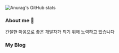 <!--
### Effort With  👋

**goodbyeyo/goodbyeyo** is a ✨ _special_ ✨ repository because its `README.md` (this file) appears on your GitHub profile.

Here are some ideas to get you started:

- 🔭 I’m currently working on ...
- 🌱 I’m currently learning ...
- 👯 I’m looking to collaborate on ...
- 🤔 I’m looking for help with ...
- 💬 Ask me about ...
- 📫 How to reach me: ...
- 😄 Pronouns: ...
- ⚡ Fun fact: ...
lightgrey
![header](https://img.shields.io/badge/Oracle-blue)
![header](https://img.shields.io/badge/PostgreSQL-blue)
![header](https://img.shields.io/badge/MySQL-blue)
-->
<!--
### FaborTech  List

![header](https://img.shields.io/badge/Java-red)
![header](https://img.shields.io/badge/Kotlin-orange)
![header](https://img.shields.io/badge/Spring-pink)
![header](https://img.shields.io/badge/SpringDataJPA-pink)
![header](https://img.shields.io/badge/SpringBatch-pink)
![header](https://img.shields.io/badge/Javascript-yellowgreen)
![header](https://img.shields.io/badge/Vuejs-yellowgreen)
![header](https://img.shields.io/badge/Thymeleaf-yellowgreen)
![header](https://img.shields.io/badge/Webpack-green)

![header](https://img.shields.io/badge/Kafka(learning)-grey)
![header](https://img.shields.io/badge/RabbitMq-grey)
![header](https://img.shields.io/badge/Jenkins-blue)
![header](https://img.shields.io/badge/Rundeck-blue)
![header](https://img.shields.io/badge/Git-skyblue)

### Languages

![Top Langs](https://github-readme-stats.vercel.app/api/top-langs/?username=goodbyeyo&layout=compact&theme=dark)

### Activity
<tr/>
-->




![Anurag's GitHub stats](https://github-readme-stats.vercel.app/api?username=goodbyeyo&theme=dark&show_icons=true)


### About me 💬 
간절한 마음으로 좋은 개발자가 되기 위해 노력하고 있습니다



### My Blog




<!--
https://img.shields.io/badge/Blog-?style=flat-square&logo=쓰고싶은 아이콘이름&logoColor=white&link=너의링크

-->

